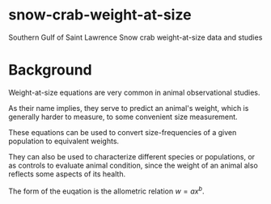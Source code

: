 # snow-crab-weight-at-size
Southern Gulf of Saint Lawrence Snow crab weight-at-size data and studies

# Background
Weight-at-size equations are very common in animal observational studies. 

As their name implies, they serve to predict an animal's weight, which is generally harder to measure, to some convenient size measurement. 

These equations can be used to convert size-frequencies of a given population to equivalent weights.

They can also be used to characterize different species or populations, or as controls to evaluate animal condition, since the weight of an animal also reflects some aspects of its health.

The form of the euqation is the allometric relation $w = ax^b$.

